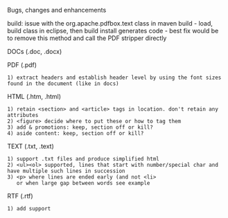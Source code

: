 Bugs, changes and enhancements

build:
	issue with the org.apache.pdfbox.text class in maven build
	- load, build class in eclipse, then build install generates code
	- best fix would be to remove this method and call the PDF stripper directly

DOCs (.doc, .docx)


PDF (.pdf)

	1) extract headers and establish header level by using the font sizes found in the document (like in docs)

HTML (.htm, .html)

    1) retain <section> and <article> tags in location. don't retain any attributes
    2) <figure> decide where to put these or how to tag them
	3) add & promotions: keep, section off or kill?
	4) aside content: keep, section off or kill?

TEXT (.txt, .text)

	1) support .txt files and produce simplified html
	2) <ul><ol> supported, lines that start with number/special char and have multiple such lines in succession
	3) <p> where lines are ended early (and not <li>
	   or when large gap between words see example
   
RTF (.rtf)
	
	1) add support
	